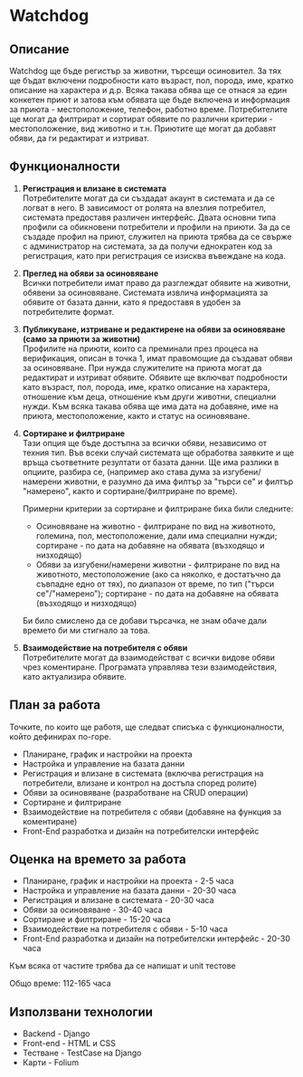 # Watchdog

## Описание 

   Watchdog ще бъде регистър за животни, търсещи осиновител. За тях ще бъдат включени подробности
    като възраст, пол, порода, име, кратко описание на характера и д.р. Всяка такава обява ще се отнася за един конкетен приют
    и затова към обявата ще бъде включена и информация за приюта - местоположение, телефон, работно време. Потребителите
    ще могат да филтрират и сортират обявите по различни критерии - местоположение, вид животно и т.н. Приютите ще могат
    да добавят обяви, да ги редактират и изтриват.


## Функционалности

1. **Регистрация и влизане в системата** \
    Потребителите могат да си създадат акаунт в системата и да се логват в него. В зависимост от ролята на влезлия
    потребител, системата предоставя различен интерфейс. Двата основни типа профили са обикновени потребители и профили на приюти.
    За да се създаде профил на приют, служител на приюта трябва да се свърже с администратор на системата, за да получи
    еднократен код за регистрация, като при регистрация се изисква въвеждане на кода.

2. **Преглед на обяви за осиновяване**\
    Всички потребители имат право да разглеждат обявите на животни, обявени за осиновяване. Системата извлича информацията
    за обявите от базата данни, като я предоставя в удобен за потребителите формат.

3. **Публикуване, изтриване и редактирене на обяви за осиновяване (само за приюти за животни)**\
    Профилите на приюти, които са преминали през процеса на верификация, описан в точка 1, имат правомощие да създават
    обяви за осиновяване. При нужда служителите на приюта могат да редактират и изтриват обявите. Обявите ще включват
    подробности като възраст, пол, порода, име, кратко описание на характера, отношение към деца, отношение към други животни,
    специални нужди. Към всяка такава обява ще има дата на добавяне, име на приюта, местоположение, както и статус на осиновяване.

4. **Сортиране и филтриране**\
    Тази опция ще бъде достъпна за всички обяви, независимо от техния тип. Във всеки случай системата ще обработва
    заявките и ще връща съответните резултати от базата данни. Ще има разлики в опциите, разбира се, (например ако става дума за
    изгубени/намерени животни, е разумно да има филтър за "търси се" и филтър "намерено", както и сортиране/филтриране по време).

    Примерни критерии за сортиране и филтриране биха били следните:

    - Осиновяване на животно - филтриране по вид на животното, големина, пол, местоположение, дали има специални нужди;
    сортиране - по дата на добавяне на обявата (възходящо и низходящо)
    - Обяви за изгубени/намерени животни - филтриране по вид на животното, местоположение (ако са няколко, е достатъчно
    да съвпадне едно от тях), по диапазон от време, по тип ("търси се"/"намерено"); сортиране - по дата на добавяне на обявата (възходящо и низходящо)

    Би било смислено да се добави търсачка, не знам обаче дали времето би ми стигнало за това.

5. **Взаимодействие на потребителя с обяви**\
    Потребителите могат да взаимодействат с всички видове обяви чрез коментиране.
    Програмата управлява тези взаимодействия, като актуализира обявите.

## План за работа 
   Точките, по които ще работя, ще следват списъка с функционалности, който дефинирах по-горе.

- Планиране, график и настройки на проекта
- Настройка и управление на базата данни
- Регистрация и влизане в системата (включва регистрация на потребители, влизане и контрол на достъпа според ролите)
- Обяви за осиновяване (разработване на CRUD операции)
- Сортиране и филтриране
- Взаимодействие на потребителя с обяви (добавяне на функция за коментиране)
- Front-End разработка и дизайн на потребителски интерфейс

## Оценка на времето за работа

- Планиране, график и настройки на проекта - 2-5 часа
- Настройка и управление на базата данни - 20-30 часа
- Регистрация и влизане в системата - 20-30 часа
- Обяви за осиновяване - 30-40 часа
- Сортиране и филтриране - 15-20 часа
- Взаимодействие на потребителя с обяви - 5-10 часа
- Front-End разработка и дизайн на потребителски интерфейс - 20-30 часа

Към всяка от частите трябва да се напишат и unit тестове

Общо време: 112-165 часа

## Използвани технологии 

- Backend - Django 
- Front-end - HTML и CSS
- Тестване - TestCase на Django
- Карти - Folium
